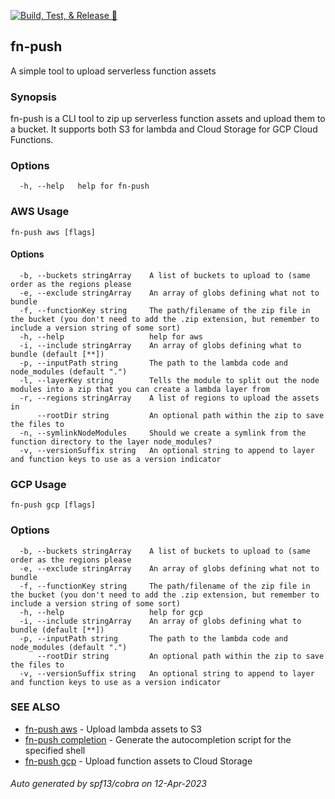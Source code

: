 [![Build, Test, & Release 🚀](https://github.com/bbeesley/fn-push/actions/workflows/build-and-test.yml/badge.svg)](https://github.com/bbeesley/fn-push/actions/workflows/build-and-test.yml)
## fn-push

A simple tool to upload serverless function assets

### Synopsis

fn-push is a CLI tool to zip up serverless function assets and upload them to a bucket.
	It supports both S3 for lambda and Cloud Storage for GCP Cloud Functions.

### Options

```
  -h, --help   help for fn-push
```

### AWS Usage

```
fn-push aws [flags]
```

#### Options

```
  -b, --buckets stringArray    A list of buckets to upload to (same order as the regions please
  -e, --exclude stringArray    An array of globs defining what not to bundle
  -f, --functionKey string     The path/filename of the zip file in the bucket (you don't need to add the .zip extension, but remember to include a version string of some sort)
  -h, --help                   help for aws
  -i, --include stringArray    An array of globs defining what to bundle (default [**])
  -p, --inputPath string       The path to the lambda code and node_modules (default ".")
  -l, --layerKey string        Tells the module to split out the node modules into a zip that you can create a lambda layer from
  -r, --regions stringArray    A list of regions to upload the assets in
      --rootDir string         An optional path within the zip to save the files to
  -n, --symlinkNodeModules     Should we create a symlink from the function directory to the layer node_modules?
  -v, --versionSuffix string   An optional string to append to layer and function keys to use as a version indicator
```

### GCP Usage

```
fn-push gcp [flags]
```

### Options

```
  -b, --buckets stringArray    A list of buckets to upload to (same order as the regions please
  -e, --exclude stringArray    An array of globs defining what not to bundle
  -f, --functionKey string     The path/filename of the zip file in the bucket (you don't need to add the .zip extension, but remember to include a version string of some sort)
  -h, --help                   help for gcp
  -i, --include stringArray    An array of globs defining what to bundle (default [**])
  -p, --inputPath string       The path to the lambda code and node_modules (default ".")
      --rootDir string         An optional path within the zip to save the files to
  -v, --versionSuffix string   An optional string to append to layer and function keys to use as a version indicator
```

### SEE ALSO

* [fn-push aws](fn-push_aws.md)	 - Upload lambda assets to S3
* [fn-push completion](fn-push_completion.md)	 - Generate the autocompletion script for the specified shell
* [fn-push gcp](fn-push_gcp.md)	 - Upload function assets to Cloud Storage

###### Auto generated by spf13/cobra on 12-Apr-2023
